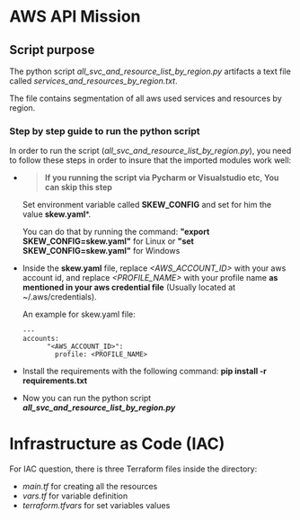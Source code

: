 # AWS API Mission
## Script purpose

The python script _all_svc_and_resource_list_by_region.py_ artifacts a text file called _services_and_resources_by_region.txt_.

The file contains segmentation of all aws used services and resources by region.

### Step by step guide to run the python script

In order to run the script (_all_svc_and_resource_list_by_region.py_), you need to follow these steps in order to insure that the imported modules work well:

-  >**If you running the script via Pycharm or Visualstudio etc, You can skip this step**
  
    Set environment variable called **SKEW_CONFIG** and set for him the value **skew.yaml***.
  
    You can do that by running the command: **"export SKEW_CONFIG=skew.yaml"** for Linux or **"set SKEW_CONFIG=skew.yaml"** for Windows

- Inside the **skew.yaml** file, replace _<AWS_ACCOUNT_ID>_ with your aws account id, and replace _<PROFILE_NAME>_ with your profile name **as mentioned in your aws credential file** (Usually located at ~/.aws/credentials).
  
  An example for skew.yaml file:
  ```
  ---
  accounts:
        "<AWS_ACCOUNT_ID>":
          profile: <PROFILE_NAME>
  ```
  
- Install the requirements with the following command: **pip install -r requirements.txt**

- Now you can run the python script **_all_svc_and_resource_list_by_region.py_**

# Infrastructure as Code (IAC)

For IAC question, there is three Terraform files inside the directory:
- _main.tf_ for creating all the resources
- _vars.tf_ for variable definition
- _terraform.tfvars_ for set variables values
